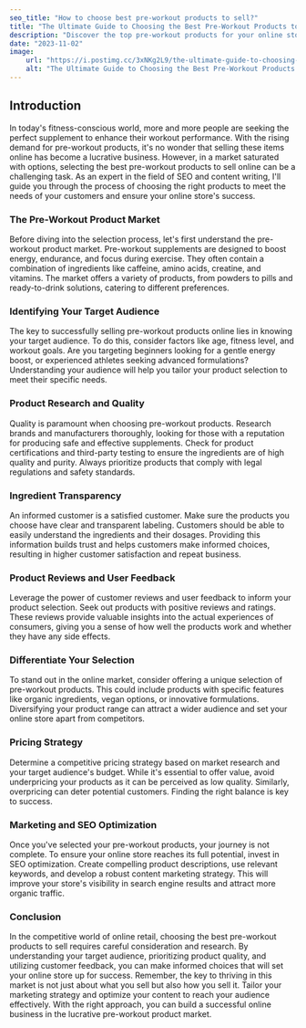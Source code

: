 ```yaml
---
seo_title: "How to choose best pre-workout products to sell?"
title: "The Ultimate Guide to Choosing the Best Pre-Workout Products to Sell Online"
description: "Discover the top pre-workout products for your online store! Our expert guide helps you make informed choices."
date: "2023-11-02"
image:
    url: "https://i.postimg.cc/3xNKg2L9/the-ultimate-guide-to-choosing-the-best-pre-workout-products-to-sell-online.webp"
    alt: "The Ultimate Guide to Choosing the Best Pre-Workout Products to Sell Online"
---
```


## Introduction

In today's fitness-conscious world, more and more people are seeking the perfect supplement to enhance their workout performance. With the rising demand for pre-workout products, it's no wonder that selling these items online has become a lucrative business. However, in a market saturated with options, selecting the best pre-workout products to sell online can be a challenging task. As an expert in the field of SEO and content writing, I'll guide you through the process of choosing the right products to meet the needs of your customers and ensure your online store's success.

### The Pre-Workout Product Market

Before diving into the selection process, let's first understand the pre-workout product market. Pre-workout supplements are designed to boost energy, endurance, and focus during exercise. They often contain a combination of ingredients like caffeine, amino acids, creatine, and vitamins. The market offers a variety of products, from powders to pills and ready-to-drink solutions, catering to different preferences.

### Identifying Your Target Audience

The key to successfully selling pre-workout products online lies in knowing your target audience. To do this, consider factors like age, fitness level, and workout goals. Are you targeting beginners looking for a gentle energy boost, or experienced athletes seeking advanced formulations? Understanding your audience will help you tailor your product selection to meet their specific needs.

### Product Research and Quality

Quality is paramount when choosing pre-workout products. Research brands and manufacturers thoroughly, looking for those with a reputation for producing safe and effective supplements. Check for product certifications and third-party testing to ensure the ingredients are of high quality and purity. Always prioritize products that comply with legal regulations and safety standards.

### Ingredient Transparency

An informed customer is a satisfied customer. Make sure the products you choose have clear and transparent labeling. Customers should be able to easily understand the ingredients and their dosages. Providing this information builds trust and helps customers make informed choices, resulting in higher customer satisfaction and repeat business.

### Product Reviews and User Feedback

Leverage the power of customer reviews and user feedback to inform your product selection. Seek out products with positive reviews and ratings. These reviews provide valuable insights into the actual experiences of consumers, giving you a sense of how well the products work and whether they have any side effects.

### Differentiate Your Selection

To stand out in the online market, consider offering a unique selection of pre-workout products. This could include products with specific features like organic ingredients, vegan options, or innovative formulations. Diversifying your product range can attract a wider audience and set your online store apart from competitors.

### Pricing Strategy

Determine a competitive pricing strategy based on market research and your target audience's budget. While it's essential to offer value, avoid underpricing your products as it can be perceived as low quality. Similarly, overpricing can deter potential customers. Finding the right balance is key to success.

### Marketing and SEO Optimization

Once you've selected your pre-workout products, your journey is not complete. To ensure your online store reaches its full potential, invest in SEO optimization. Create compelling product descriptions, use relevant keywords, and develop a robust content marketing strategy. This will improve your store's visibility in search engine results and attract more organic traffic.

### Conclusion

In the competitive world of online retail, choosing the best pre-workout products to sell requires careful consideration and research. By understanding your target audience, prioritizing product quality, and utilizing customer feedback, you can make informed choices that will set your online store up for success. Remember, the key to thriving in this market is not just about what you sell but also how you sell it. Tailor your marketing strategy and optimize your content to reach your audience effectively. With the right approach, you can build a successful online business in the lucrative pre-workout product market.